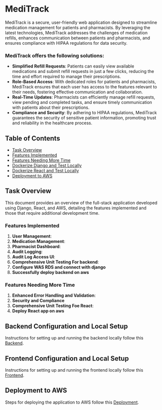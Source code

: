 # MediTrack

MediTrack is a secure, user-friendly web application designed to streamline medication management for patients and pharmacists. By leveraging the latest technologies, MediTrack addresses the challenges of medication refills, enhances communication between patients and pharmacists, and ensures compliance with HIPAA regulations for data security.

### MediTrack offers the following solutions:
- **Simplified Refill Requests**: Patients can easily view available medications and submit refill requests in just a few clicks, reducing the time and effort required to manage their prescriptions.
- **Role-Based Access**: With dedicated roles for patients and pharmacists, MediTrack ensures that each user has access to the features relevant to their needs, fostering effective communication and collaboration.
- **Real-Time Updates**: Pharmacists can efficiently manage refill requests, view pending and completed tasks, and ensure timely communication with patients about their prescriptions.
- **Compliance and Security**: By adhering to HIPAA regulations, MediTrack guarantees the security of sensitive patient information, promoting trust and reliability in the healthcare process.


## Table of Contents
- [Task Overview](#task-overview)
- [Features Implemented](#features-implemented)
- [Features Needing More Time](#features-needing-more-time)
- [Dockerize Django and Test Locally](#backend-configuration-and-local-setup)
- [Dockerize React and Test Locally](#frontend-configuration-and-local-setup)
- [Deployment to AWS](#deployment-to-aws)

## Task Overview
This document provides an overview of the full-stack application developed using Django, React, and AWS, detailing the features implemented and those that require additional development time.

### Features Implemented
1. **User Management**: 
2. **Medication Management**: 
3. **Pharmacist Dashboard**: 
4. **Audit Logging**: 
5. **Audit Log Access UI**: 
6. **Comprehensive Unit Testing For backend**:
7. **Configure WAS RDS and connect with django**
8. **Successfully deploy backend on aws** 


### Features Needing More Time
1. **Enhanced Error Handling and Validation**:
2. **Security and Compliance** 
3. **Comprehensive Unit Testing Foe React**: 
4. **Deploy React app on aws**

## Backend Configuration and Local Setup
Instructions for setting up and running the backend locally follow this [Backend](https://github.com/ProMostafa/MediTrack/blob/main/backend/installation_guide.md).

## Frontend Configuration and Local Setup
Instructions for setting up and running the frontend locally follow this [Frontend](https://github.com/ProMostafa/MediTrack/blob/main/frontend/installation_guide.md).

## Deployment to AWS
Steps for deploying the application to AWS follow this [Deployment](https://github.com/ProMostafa/MediTrack/blob/main/deployment_guide.md).
